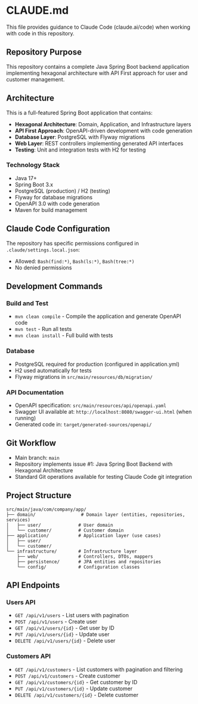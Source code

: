# CLAUDE.md

This file provides guidance to Claude Code (claude.ai/code) when working with code in this repository.

## Repository Purpose

This repository contains a complete Java Spring Boot backend application implementing hexagonal architecture with API First approach for user and customer management.

## Architecture

This is a full-featured Spring Boot application that contains:
- **Hexagonal Architecture**: Domain, Application, and Infrastructure layers
- **API First Approach**: OpenAPI-driven development with code generation
- **Database Layer**: PostgreSQL with Flyway migrations
- **Web Layer**: REST controllers implementing generated API interfaces
- **Testing**: Unit and integration tests with H2 for testing

### Technology Stack
- Java 17+
- Spring Boot 3.x
- PostgreSQL (production) / H2 (testing)
- Flyway for database migrations
- OpenAPI 3.0 with code generation
- Maven for build management

## Claude Code Configuration

The repository has specific permissions configured in `.claude/settings.local.json`:
- Allowed: `Bash(find:*)`, `Bash(ls:*)`, `Bash(tree:*)`
- No denied permissions

## Development Commands

### Build and Test
- `mvn clean compile` - Compile the application and generate OpenAPI code
- `mvn test` - Run all tests
- `mvn clean install` - Full build with tests

### Database
- PostgreSQL required for production (configured in application.yml)
- H2 used automatically for tests
- Flyway migrations in `src/main/resources/db/migration/`

### API Documentation
- OpenAPI specification: `src/main/resources/api/openapi.yaml`
- Swagger UI available at: `http://localhost:8080/swagger-ui.html` (when running)
- Generated code in: `target/generated-sources/openapi/`

## Git Workflow

- Main branch: `main`
- Repository implements issue #1: Java Spring Boot Backend with Hexagonal Architecture
- Standard Git operations available for testing Claude Code git integration

## Project Structure

```
src/main/java/com/company/app/
├── domain/                 # Domain layer (entities, repositories, services)
│   ├── user/              # User domain
│   └── customer/          # Customer domain
├── application/           # Application layer (use cases)
│   ├── user/
│   └── customer/
└── infrastructure/        # Infrastructure layer
    ├── web/               # Controllers, DTOs, mappers
    ├── persistence/       # JPA entities and repositories
    └── config/            # Configuration classes
```

## API Endpoints

### Users API
- `GET /api/v1/users` - List users with pagination
- `POST /api/v1/users` - Create user
- `GET /api/v1/users/{id}` - Get user by ID
- `PUT /api/v1/users/{id}` - Update user
- `DELETE /api/v1/users/{id}` - Delete user

### Customers API  
- `GET /api/v1/customers` - List customers with pagination and filtering
- `POST /api/v1/customers` - Create customer
- `GET /api/v1/customers/{id}` - Get customer by ID
- `PUT /api/v1/customers/{id}` - Update customer
- `DELETE /api/v1/customers/{id}` - Delete customer